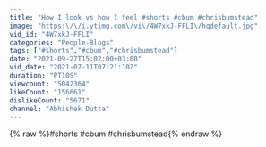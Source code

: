 ```yaml
---
title: "How I look vs how I feel #shorts #cbum #chrisbumstead"
image: "https:\/\/i.ytimg.com\/vi\/4W7xkJ-FFLI\/hqdefault.jpg"
vid_id: "4W7xkJ-FFLI"
categories: "People-Blogs"
tags: ["#shorts","#cbum","#chrisbumstead"]
date: "2021-09-27T15:02:00+03:00"
vid_date: "2021-07-11T07:21:10Z"
duration: "PT10S"
viewcount: "5042364"
likeCount: "156661"
dislikeCount: "5671"
channel: "Abhishek Dutta"
---
```

{% raw %}#shorts #cbum #chrisbumstead{% endraw %}

